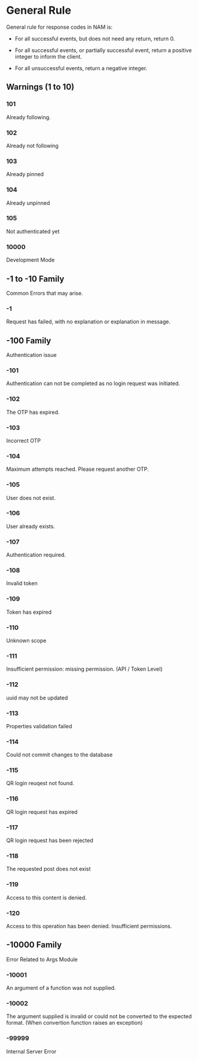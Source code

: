 # General Rule

General rule for response codes in NAM is:

- For all successful events, but does not need any return, return 0.

- For all successful events, or partially successful event, return a positive integer to inform the client.

- For all unsuccessful events, return a negative integer.
  
## Warnings (1 to 10)

### 101

Already following.

### 102

Already not following

### 103

Already pinned

### 104

Already unpinned

### 105

Not authenticated yet

### 10000

Development Mode

## -1 to -10 Family

Common Errors that may arise.

### -1

Request has failed, with no explanation or explanation in message.

## -100 Family

Authentication issue

### -101

Authentication can not be completed as no login request was initiated.

### -102

The OTP has expired.

### -103

Incorrect OTP

### -104

Maximum attempts reached. Please request another OTP.

### -105

User does not exist.

### -106

User already exists.

### -107

Authentication required.

### -108

Invalid token

### -109

Token has expired

### -110

Unknown scope

### -111

Insufficient permission: missing permission. (API / Token Level)

### -112

uuid may not be updated

### -113

Properties validation failed

### -114

Could not commit changes to the database

### -115

QR login reuqest not found.

### -116

QR login request has expired

### -117

QR login request has been rejected

### -118

The requested post does not exist

### -119

Access to this content is denied.

### -120

Access to this operation has been denied. Insufficient permissions.

## -10000 Family

Error Related to Args Module

### -10001

An argument of a function was not supplied.

### -10002

The argument supplied is invalid or could not be converted to the expected format. (When convertion function raises an exception)

### -99999

Internal Server Error
